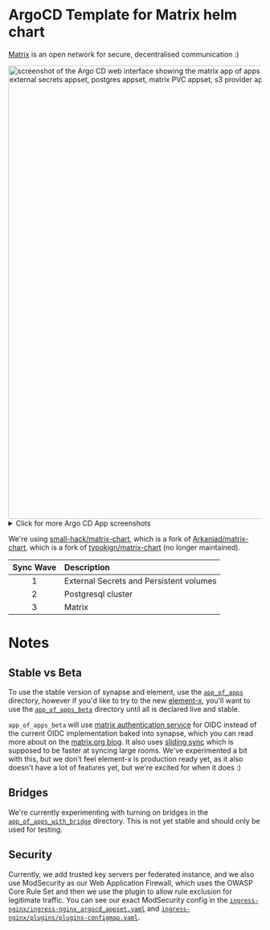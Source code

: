 # ArgoCD Template for Matrix helm chart

[Matrix](https://matrix.org/) is an open network for secure, decentralised communication :)

<img width="900" alt="screenshot of the Argo CD web interface showing the matrix app of apps in tree view mode, which shows the following children: external secrets appset, postgres appset, matrix PVC appset, s3 provider appset, s3 pvc app set, and matrix web app set." src="https://github.com/small-hack/argocd-apps/assets/2389292/a31499f2-a12b-4c8c-b19f-018f68e53acc">

<details>
  <summary>Click for more Argo CD App screenshots</summary>

  ### Helm chart view
  <img width="900" alt="screenshot of the Argo CD web interface showing the matrix web app in tree view mode." src="https://github.com/small-hack/argocd-apps/assets/2389292/f3940d42-46aa-4f90-9215-037364a5e8b5">

  ### Networking view
  <img width="1390" alt="screenshot of the Argo CD web interface showing the matrix web app in networking view mode. It shows a cloud on the left flowing into a box that says 192.168.168.168 which branches off into three ingress resources: matrix stack element, matrix stack synapse, and matrix stack synapse federation. The ingress resource for element, branches off into a service of the same name and then a pod of the same name. The synapse and synapse federation ingress resources branch off into two respective services that branch off into one shared pod called matrix stack synapse." src="https://github.com/small-hack/argocd-apps/assets/2389292/07217b21-4945-4426-8ea9-d5f41f6ca7f7">

</details>

We're using [small-hack/matrix-chart](https://github.com/small-hack/matrix-chart), which is a fork of [Arkaniad/matrix-chart](https://github.com/Arkaniad), which is a fork of [typokign/matrix-chart](https://github.com/typokign/matrix-chart) (no longer maintained).

| Sync Wave | Description                             |
|:---------:|:----------------------------------------|
|     1     | External Secrets and Persistent volumes |
|     2     | Postgresql cluster                      |
|     3     | Matrix                                  |

# Notes

## Stable vs Beta
To use the stable version of synapse and element, use the [`app_of_apps`](./app_of_apps) directory, however if you'd like to try to the new [element-x](https://matrix.org/ecosystem/clients/element-x/), you'll want to use the [`app_of_apps_beta`](./app_of_apps_beta) directory until all is declared live and stable.

`app_of_apps_beta` will use [matrix authentication service](https://matrix-org.github.io/matrix-authentication-service) for OIDC instead of the current OIDC implementation baked into synapse, which you can read more about on the [matrix.org blog](https://matrix.org/blog/2023/09/better-auth/#upgrading-to-use-matrix-authentication-service). It also uses [sliding sync](https://github.com/matrix-org/sliding-sync/tree/main) which is supposed to be faster at syncing large rooms. We've experimented a bit with this, but we don't feel element-x is production ready yet, as it also doesn't have a lot of features yet, but we're excited for when it does :)

## Bridges

We're currently experimenting with turning on bridges in the [`app_of_apps_with_bridge`](./app_of_apps_with_bridge) directory. This is not yet stable and should only be used for testing.

## Security

Currently, we add trusted key servers per federated instance, and we also use ModSecurity as our Web Application Firewall, which uses the OWASP Core Rule Set and then we use the plugin to allow rule exclusion for legitimate traffic. You can see our exact ModSecurity config in the [`ingress-nginx/ingress-nginx_argocd_appset.yaml`](../ingress-nginx/ingress-nginx_argocd_appset.yaml) and [`ingress-nginx/plugins/plugins-configmap.yaml`](../ingress-nginx/plugins/plugins-configmap.yaml).
